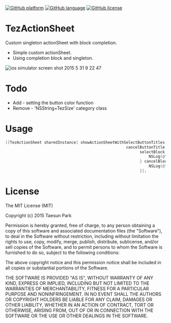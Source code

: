 [![GitHub platform](https://img.shields.io/badge/platform-ios-lightgrey.svg)]() 
[![GitHub language](https://img.shields.io/badge/language-objective--c-6BAEE4.svg)]()
[![GitHub license](https://img.shields.io/badge/license-MIT-blue.svg)](https://raw.githubusercontent.com/tezpark/AlternateIconName-objC/master/LICENSE)

# TezActionSheet
Custom singleton actionSheet with block completion.

* Simple custom actionSheet.
* Using completion block and singleton.

![ios simulator screen shot 2015 5 31 9 22 47](https://cloud.githubusercontent.com/assets/389004/7901916/b6af6902-07db-11e5-8464-baeb41522deb.png)

# Todo
* Add - setting the button color function
* Remove - 'NSString+TezSize' category class 

# Usage
```objective-c
[[TezActionSheet sharedInstance] showActionSheetWithSelectButtonTitles:@[@"Button 1", @"Button 2", @"Button3"]
                                                     cancelButtonTitle:@"Cancel"
                                                           selectBlock:^(NSInteger index) {
                                                               NSLog(@"selcted button index : %ld", (long)index);
                                                           } cancelBlock:^{
                                                               NSLog(@"cancel");
                                                           }];
```


# License
The MIT License (MIT)

Copyright (c) 2015 Taesun Park

Permission is hereby granted, free of charge, to any person obtaining a copy
of this software and associated documentation files (the "Software"), to deal
in the Software without restriction, including without limitation the rights
to use, copy, modify, merge, publish, distribute, sublicense, and/or sell
copies of the Software, and to permit persons to whom the Software is
furnished to do so, subject to the following conditions:

The above copyright notice and this permission notice shall be included in all
copies or substantial portions of the Software.

THE SOFTWARE IS PROVIDED "AS IS", WITHOUT WARRANTY OF ANY KIND, EXPRESS OR
IMPLIED, INCLUDING BUT NOT LIMITED TO THE WARRANTIES OF MERCHANTABILITY,
FITNESS FOR A PARTICULAR PURPOSE AND NONINFRINGEMENT. IN NO EVENT SHALL THE
AUTHORS OR COPYRIGHT HOLDERS BE LIABLE FOR ANY CLAIM, DAMAGES OR OTHER
LIABILITY, WHETHER IN AN ACTION OF CONTRACT, TORT OR OTHERWISE, ARISING FROM,
OUT OF OR IN CONNECTION WITH THE SOFTWARE OR THE USE OR OTHER DEALINGS IN THE
SOFTWARE.
